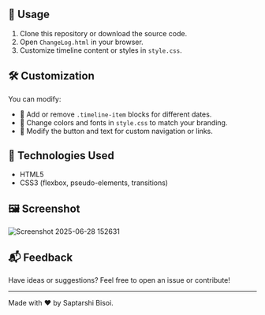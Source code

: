 
## 📄 Usage

1. Clone this repository or download the source code.
2. Open `ChangeLog.html` in your browser.
3. Customize timeline content or styles in `style.css`.

## 🛠️ Customization

You can modify:
- 📆 Add or remove `.timeline-item` blocks for different dates.
- 🎨 Change colors and fonts in `style.css` to match your branding.
- 🔘 Modify the button and text for custom navigation or links.

## 🧪 Technologies Used

- HTML5
- CSS3 (flexbox, pseudo-elements, transitions)

## 🖼️ Screenshot

![Screenshot 2025-06-28 152631](https://github.com/user-attachments/assets/3a94753e-b211-46fc-90ec-fdf2b418b9bd)

## 📬 Feedback

Have ideas or suggestions? Feel free to open an issue or contribute!

---

Made with ❤️ by Saptarshi Bisoi.
